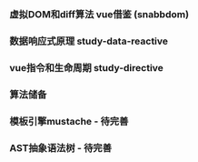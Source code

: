### 虚拟DOM和diff算法 vue借鉴 (snabbdom)
### 数据响应式原理 study-data-reactive
### vue指令和生命周期 study-directive
### 算法储备
### 模板引擎mustache - 待完善
### AST抽象语法树 - 待完善

